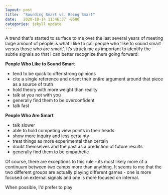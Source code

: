 ```yaml
---
layout: post
title:  "Sounding Smart vs. Being Smart"
date:   2020-10-14 11:46:37 -0500
categories: jekyll update
---
```



A trend that's started to surface to me over the last several years of meeting large amount of people is what I like to call people who 'like to sound smart versus those who are smart'. It’s struck me as important to identify the subtle signals so that I can better recognize them going forward:

**People Who Like to Sound Smart**
* tend to be quick to offer strong opinions
* cite a single reference and orient their entire argument around that piece as a source of truth
* hold theory with more weight than reality
* talk at you not with you
* generally find them to be overconfident
* talk fast

**People Who Are Smart**
* talk slower
* able to hold competing view points in their heads
* show more inquiry and less certainty
* treat things as more experimental than certain
* doubt themselves and the past as a prediction of future results
* generally find them to be empathetic

Of course, there are exceptions to this rule - its most likely more of a continuum between two camps more than anything. It seems to me that the two different groups are actually playing different games - one is more focused on external signals and one is more focused on internal.

When possible, I'd prefer to play 
